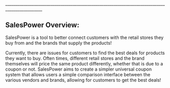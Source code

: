 <br>________________________________________________________________________________________________

## SalesPower Overview:

SalesPower is a tool to better connect customers with the retail stores they buy from and the brands that supply the products!

Currently, there are issues for customers to find the best deals for products they want to buy. Often times, different retail stores and the brand themselves will price the same product differently, whether that is due to a coupon or not. SalesPower aims to create a simpler universal coupon system that allows users a simple comparison interface between the various vendors and brands, allowing for customers to get the best deals!

